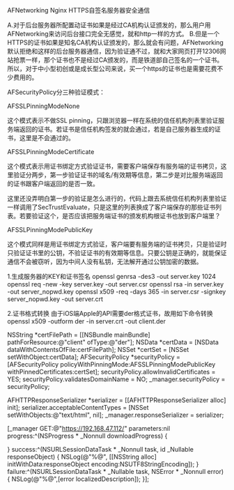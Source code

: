 AFNetworking Nginx HTTPS自签名服务器安全通信


A.对于后台服务器所配置动证书如果是经过CA机构认证颁发的，那么用户用AFNetworking来访问后台接口完全无感觉，就和http一样的方式。
B.但是一个HTTPS的证书如果是知名CA机构认证颁发的，那么就会有问题，AFNetworking默认拒绝和这样的后台服务器通信，因为验证通不过，就和大家网页打开12306网站抢票一样，那个证书也不是经过CA颁发的，而是铁道部自己签名的一个证书。所以，对于中小型初创或是成长型公司来说，买一个https的证书也是需要花费不少费用的。


AFSecurityPolicy分三种验证模式：

AFSSLPinningModeNone

这个模式表示不做SSL pinning，只跟浏览器一样在系统的信任机构列表里验证服务端返回的证书。若证书是信任机构签发的就会通过，若是自己服务器生成的证书，这里是不会通过的。

AFSSLPinningModeCertificate

这个模式表示用证书绑定方式验证证书，需要客户端保存有服务端的证书拷贝，这里验证分两步，第一步验证证书的域名/有效期等信息，第二步是对比服务端返回的证书跟客户端返回的是否一致。

这里还没弄明白第一步的验证是怎么进行的，代码上跟去系统信任机构列表里验证一样调用了SecTrustEvaluate，只是这里的列表换成了客户端保存的那些证书列表。若要验证这个，是否应该把服务端证书的颁发机构根证书也放到客户端里？

AFSSLPinningModePublicKey

这个模式同样是用证书绑定方式验证，客户端要有服务端的证书拷贝，只是验证时只验证证书里的公钥，不验证证书的有效期等信息。只要公钥是正确的，就能保证通信不会被窃听，因为中间人没有私钥，无法解开通过公钥加密的数据。


1.生成服务器的KEY和证书签名
openssl genrsa -des3 -out server.key 1024
openssl req -new -key server.key -out server.csr
openssl rsa -in server.key -out server_nopwd.key
openssl x509 -req -days 365 -in server.csr -signkey server_nopwd.key -out server.crt

2.证书格式转换 由于iOS端Apple的API需要der格式证书，故用如下命令转换
openssl x509 -outform der -in server.crt -out client.der

NSString *certFilePath = [[NSBundle mainBundle] pathForResource:@"client" ofType:@"der"];
NSData *certData = [NSData dataWithContentsOfFile:certFilePath];
NSSet *certSet = [NSSet setWithObject:certData];
AFSecurityPolicy *securityPolicy = [AFSecurityPolicy policyWithPinningMode:AFSSLPinningModePublicKey withPinnedCertificates:certSet];
securityPolicy.allowInvalidCertificates = YES;
securityPolicy.validatesDomainName = NO;
_manager.securityPolicy = securityPolicy;

AFHTTPResponseSerializer *serializer = [[AFHTTPResponseSerializer alloc] init];
serializer.acceptableContentTypes = [NSSet setWithObjects:@"text/html", nil];
_manager.responseSerializer = serializer;

[_manager GET:@"https://192.168.47.112/" parameters:nil progress:^(NSProgress * _Nonnull downloadProgress) {
    
} success:^(NSURLSessionDataTask * _Nonnull task, id  _Nullable responseObject) {
    NSLog(@"%@", [[NSString alloc] initWithData:responseObject encoding:NSUTF8StringEncoding]);
} failure:^(NSURLSessionDataTask * _Nullable task, NSError * _Nonnull error) {
    NSLog(@"%@",[error localizedDescription]);
}];

